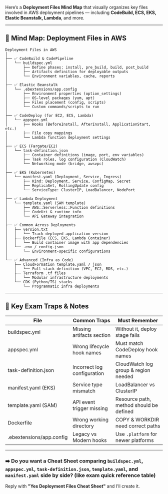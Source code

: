 Here’s a **Deployment Files Mind Map** that visually organizes key files involved in AWS deployment pipelines — including **CodeBuild, ECS, EKS, Elastic Beanstalk, Lambda**, and more.

---

## 🧠 **Mind Map: Deployment Files in AWS**

```
Deployment Files in AWS
│
├── ✅ CodeBuild & CodePipeline
│   └── buildspec.yml
│       ├── Define phases: install, pre_build, build, post_build
│       ├── Artifacts definition for deployable outputs
│       └── Environment variables, cache, reports
│
├── ✅ Elastic Beanstalk
│   └── .ebextensions/app.config
│       ├── Environment properties (option_settings)
│       ├── OS-level packages (yum, apt)
│       ├── Files placement (config, scripts)
│       └── Custom commands/scripts to run
│
├── ✅ CodeDeploy (for EC2, ECS, Lambda)
│   └── appspec.yml
│       ├── Hooks (BeforeInstall, AfterInstall, ApplicationStart, etc.)
│       ├── File copy mappings
│       └── Lambda function deployment settings
│
├── ✅ ECS (Fargate/EC2)
│   └── task-definition.json
│       ├── Container definitions (image, port, env variables)
│       ├── Task roles, log configuration (CloudWatch)
│       └── Networking mode (bridge, awsvpc)
│
├── ✅ EKS (Kubernetes)
│   └── manifest.yaml (Deployment, Service, Ingress)
│       ├── Kind: Deployment, Service, ConfigMap, Secret
│       ├── ReplicaSet, RollingUpdate config
│       └── ServiceType: ClusterIP, LoadBalancer, NodePort
│
├── ✅ Lambda Deployment
│   └── template.yaml (SAM template)
│       ├── AWS::Serverless::Function definitions
│       ├── CodeUri & runtime info
│       └── API Gateway integration
│
├── ✅ Common Across Deployments
│   ├── version.txt
│   │   └── Track deployed application version
│   ├── Dockerfile (ECS, EKS, Lambda Container)
│   │   └── Build container image with app dependencies
│   └── .env / config.json
│       └── Environment-specific configurations
│
└── ✅ Advanced (Infra as Code)
    ├── CloudFormation template.yaml / json
    │   └── Full stack definition (VPC, EC2, RDS, etc.)
    ├── Terraform .tf files
    │   └── Modular infrastructure deployments
    └── CDK (Python/TS) stacks
        └── Programmatic infra deployments
```

---

## 🎯 **Key Exam Traps & Notes**

| File                     | Common Traps                | Must Remember                           |
| ------------------------ | --------------------------- | --------------------------------------- |
| buildspec.yml            | Missing artifacts section   | Without it, deploy stage fails          |
| appspec.yml              | Wrong lifecycle hook names  | Must match CodeDeploy hook names        |
| task-definition.json     | Incorrect log configuration | CloudWatch log group & region needed    |
| manifest.yaml (EKS)      | Service type mismatch       | LoadBalancer vs ClusterIP               |
| template.yaml (SAM)      | API event trigger missing   | Resource path, method should be defined |
| Dockerfile               | Wrong working directory     | COPY & WORKDIR need correct paths       |
| .ebextensions/app.config | Legacy vs Modern hooks      | Use `.platform` for newer platforms     |

---

### ➡️ **Do you want a Cheat Sheet comparing `buildspec.yml`, `appspec.yml`, `task-definition.json`, `template.yaml`, and `manifest.yaml` side by side?** (like exam quick reference table)

Reply with **"Yes Deployment Files Cheat Sheet"** and I'll create it.
